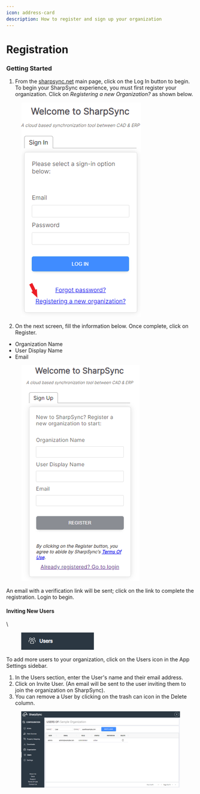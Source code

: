```yaml
---
icon: address-card
description: How to register and sign up your organization
---
```


# Registration

### Getting Started

1. From the [sharpsync.net](http://sharpsync.net) main page, click on the Log In button to begin. To begin your SharpSync experience, you must first register your organization. Click on _Registering a new Organization?_ as shown below.

<figure><img src="../../.gitbook/assets/registration_click_link.png" alt=""><figcaption></figcaption></figure>

2. On the next screen, fill the information below. Once complete, click on Register.

* Organization Name
* User Display Name
* Email

<figure><img src="../../.gitbook/assets/registration_screen.png" alt=""><figcaption></figcaption></figure>



An email with a verification link will be sent; click on the link to complete the registration. Login to begin.

#### Inviting New Users

\


<figure><img src="../../.gitbook/assets/users_icon.png" alt=""><figcaption></figcaption></figure>

To add more users to your organization, click on the Users icon in the App Settings sidebar.

1. In the Users section, enter the User's name and their email address.&#x20;
2. Click on Invite User. (An email will be sent to the user inviting them to join the organization on SharpSync).
3. You can remove a User by clicking on the trash can icon in the Delete column.

<figure><img src="../../.gitbook/assets/users_invite_screen.png" alt=""><figcaption></figcaption></figure>
